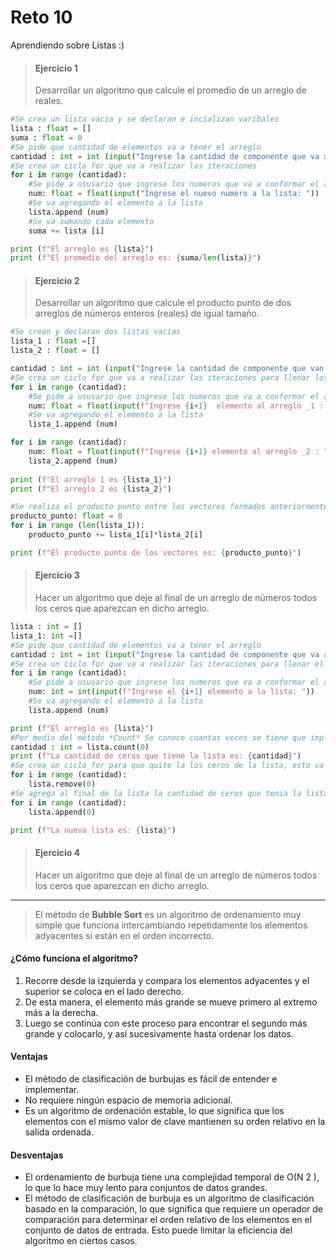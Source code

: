 # Reto 10

Aprendiendo sobre Listas :)

> #### Ejercicio 1
>Desarrollar un algoritmo que calcule el promedio de un arreglo de reales.

```python
#Se crea un lista vacia y se declaran e incializan varibales
lista : float = []
suma : float = 0
#Se pide que cantidad de elementos va a tener el arreglo
cantidad : int = int (input("Ingrese la cantidad de componente que va a tener el arreglo: "))
#Se crea un ciclo for que va a realizar las iteraciones 
for i in range (cantidad):
    #Se pide a ususario que ingrese los numeros que va a conformar el arreglo
    num: float = float(input("Ingrese el nuevo numero a la lista: "))
    #Se va agregando el elemento a la lista
    lista.append (num)
    #Se va sumando cada elemento
    suma += lista [i]   

print (f"El arreglo es {lista}")
print (f"El promedio del arreglo es: {suma/len(lista)}")
```

> #### Ejercicio 2
> Desarrollar un algoritmo que calcule el producto punto de dos arreglos de números enteros (reales) de igual tamaño.

```python
#Se crean y declaran dos listas vacias
lista_1 : float =[]
lista_2 : float = []

cantidad : int = int (input("Ingrese la cantidad de componente que van a tener los arreglos: "))
#Se crea un ciclo for que va a realizar las iteraciones para llenar los vectores
for i in range (cantidad):
    #Se pide a ususario que ingrese los numeros que va a conformar el arreglo
    num: float = float(input(f"Ingrese {i+1}  elemento al arreglo _1 : "))
    #Se va agregando el elemento a la lista
    lista_1.append (num)

for i in range (cantidad):
    num: float = float(input(f"Ingrese {i+1} elemento al arreglo _2 : "))
    lista_2.append (num)
  
print (f"El arreglo 1 es {lista_1}")
print (f"El arreglo 2 es {lista_2}")

#Se realiza el producto punto entre los vectores formados anteriormente
producto_punto: float = 0
for i in range (len(lista_1)):
    producto_punto += lista_1[i]*lista_2[i]

print (f"El producto punto de los vectores es: {producto_punto}")
```
> #### Ejercicio 3
> Hacer un algoritmo que deje al final de un arreglo de números todos los ceros que aparezcan en dicho arreglo.
```python
lista : int = []
lista_1: int =[]
#Se pide que cantidad de elementos va a tener el arreglo
cantidad : int = int (input("Ingrese la cantidad de componente que va a tener el arreglo: "))
#Se crea un ciclo for que va a realizar las iteraciones para llenar el vector
for i in range (cantidad):
    #Se pide a ususario que ingrese los numeros que va a conformar el arreglo
    num: int = int(input(f"Ingrese el {i+1} elemento a la lista: "))
    #Se va agregando el elemento a la lista
    lista.append (num)

print (f"El arreglo es {lista}")
#Por medio del método *Count* Se conoce cuantas veces se tiene que implementar los demás métodos
cantidad : int = lista.count(0)
print (f"La cantidad de ceros que tiene la lista es: {cantidad}")
#Se crea un ciclo for para que quite la los ceros de la lista, esto va a iterar la cantidad de ceros que tenga la lista
for i in range (cantidad):
    lista.remove(0)
#Se agrega al final de la lista la cantidad de ceros que tenia la lista
for i in range (cantidad):
    lista.append(0)

print (f"La nueva lista es: {lista}")
```

> #### Ejercicio 4
> Hacer un algoritmo que deje al final de un arreglo de números todos los ceros que aparezcan en dicho arreglo.
----
>El método de **Bubble Sort** es un algoritmo de ordenamiento muy simple que funciona intercambiando repetidamente los elementos adyacentes si están en el orden incorrecto.

#### ¿Cómo funciona el algoritmo?
1. Recorre desde la izquierda y compara los elementos adyacentes y el superior se coloca en el lado derecho.
2. De esta manera, el elemento más grande se mueve primero al extremo más a la derecha. 
3. Luego se continúa con este proceso para encontrar el segundo más grande y colocarlo, y así sucesivamente hasta ordenar los datos.

#### Ventajas
- El método de clasificación de burbujas es fácil de entender e implementar.
- No requiere ningún espacio de memoria adicional.
- Es un algoritmo de ordenación estable, lo que significa que los elementos con el mismo valor de clave mantienen su orden relativo en la salida ordenada.

#### Desventajas
+ El ordenamiento de burbuja tiene una complejidad temporal de O(N 2 ), lo que lo hace muy lento para conjuntos de datos grandes.
+ El método de clasificación de burbuja es un algoritmo de clasificación basado en la comparación, lo que significa que requiere un operador de comparación para determinar el orden relativo de los elementos en el conjunto de datos de entrada. Esto puede limitar la eficiencia del algoritmo en ciertos casos.
